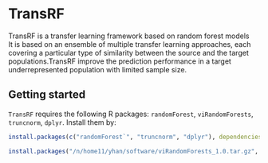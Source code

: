 # TransRF

TransRF is a transfer learning framework based on random forest models <br>
It is based on an ensemble of multiple transfer learning approaches, each covering a particular type of similarity between the source and the target populations.TransRF improve the prediction performance in a target underrepresented population with limited sample size.

## Getting started

`TransRF` requires the following R packages: `randomForest`, `viRandomForests`, `truncnorm`, `dplyr`. Install them by: 

```r
install.packages(c("randomForest`", "truncnorm", "dplyr"), dependencies=TRUE)
```

```r
install.packages("/n/home11/yhan/software/viRandomForests_1.0.tar.gz", repos=NULL, type="source") ```

